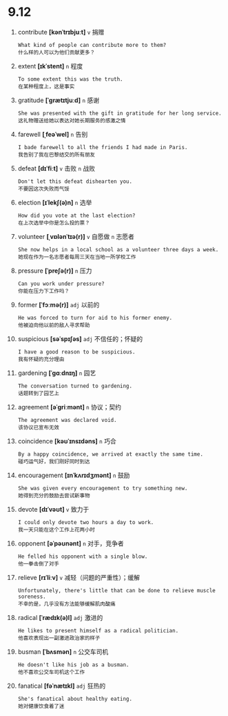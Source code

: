 # 9.12

1. contribute **[kənˈtrɪbjuːt]** `v` 捐赠

   ```
   What kind of people can contribute more to them?
   什么样的人可以为他们贡献更多？
   ```

2. extent **[ɪkˈstent]** `n` 程度

   ```
   To some extent this was the truth.
   在某种程度上，这是事实
   ```

3. gratitude **[ˈɡrætɪtjuːd]** `n` 感谢

   ```
   She was presented with the gift in gratitude for her long service.
   这礼物赠送给她以表达对她长期服务的感激之情
   ```

4. farewell **[ˌfeəˈwel]** `n` 告别

   ```
   I bade farewell to all the friends I had made in Paris.
   我告别了我在巴黎结交的所有朋友
   ```

5. defeat **[dɪˈfiːt]** `v` 击败 `n` 战败

   ```
   Don't let this defeat dishearten you.
   不要因这次失败而气馁
   ```

6. election **[ɪˈlekʃ(ə)n]** `n` 选举

   ```
   How did you vote at the last election?
   在上次选举中你是怎么投的票？
   ```

7. volunteer **[ˌvɒlənˈtɪə(r)]** `v` 自愿做 `n` 志愿者

   ```
   She now helps in a local school as a volunteer three days a week.
   她现在作为一名志愿者每周三天在当地一所学校工作
   ```

8. pressure **[ˈpreʃə(r)]** `n` 压力

   ```
   Can you work under pressure?
   你能在压力下工作吗？
   ```

9. former **[ˈfɔːmə(r)]** `adj` 以前的

   ```
   He was forced to turn for aid to his former enemy.
   他被迫向他以前的敌人寻求帮助
   ```

10. suspicious **[səˈspɪʃəs]** `adj` 不信任的；怀疑的

    ```
    I have a good reason to be suspicious.
    我有怀疑的充分理由
    ```

11. gardening **[ˈɡɑːdnɪŋ]** `n` 园艺

    ```
    The conversation turned to gardening.
    话题转到了园艺上
    ```

12. agreement **[əˈɡriːmənt]** `n` 协议；契约

    ```
    The agreement was declared void.
    该协议已宣布无效
    ```

13. coincidence **[kəʊˈɪnsɪdəns]** `n` 巧合

    ```
    By a happy coincidence, we arrived at exactly the same time.
    碰巧运气好，我们刚好同时到达
    ```

14. encouragement **[ɪnˈkʌrɪdʒmənt]** `n` 鼓励

    ```
    She was given every encouragement to try something new.
    她得到充分的鼓励去尝试新事物
    ```

15. devote **[dɪˈvəʊt]** `v` 致力于

    ```
    I could only devote two hours a day to work.
    我一天只能在这个工作上花两小时
    ```

16. opponent **[əˈpəʊnənt]** `n` 对手，竞争者

    ```
    He felled his opponent with a single blow.
    他一拳击倒了对手
    ```

17. relieve **[rɪˈliːv]** `v` 减轻（问题的严重性）；缓解

    ```
    Unfortunately, there's little that can be done to relieve muscle soreness.
    不幸的是，几乎没有方法能够缓解肌肉酸痛
    ```

18. radical **[ˈrædɪk(ə)l]** `adj` 激进的

    ```
    He likes to present himself as a radical politician.
    他喜欢表现出一副激进政治家的样子
    ```

19. busman **[ˈbʌsmən]** `n` 公交车司机

    ```
    He doesn't like his job as a busman.
    他不喜欢公交车司机这个工作
    ```

20. fanatical **[fəˈnætɪkl]** `adj` 狂热的
    ```
    She's fanatical about healthy eating.
    她对健康饮食着了迷
    ```
